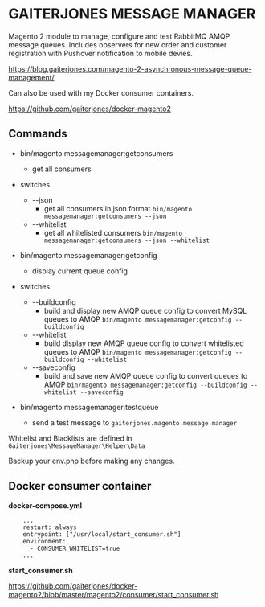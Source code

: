 
# GAITERJONES MESSAGE MANAGER
Magento 2 module to manage, configure and test RabbitMQ AMQP message queues. Includes observers for new order and customer registration with Pushover notification to mobile devies.

https://blog.gaiterjones.com/magento-2-asynchronous-message-queue-management/

Can also be used with my Docker consumer containers.

https://github.com/gaiterjones/docker-magento2


## Commands

 - bin/magento messagemanager:getconsumers
	 - get all consumers
 - switches
	 -  --json
		 - get all consumers in json format `bin/magento messagemanager:getconsumers --json`
	  - --whitelist
		 - get all whitelisted consumers `bin/magento messagemanager:getconsumers --json --whitelist`

 - bin/magento messagemanager:getconfig
	 - display current queue config
 - switches
	 -  --buildconfig
		 - build and display new AMQP queue config to convert MySQL queues to AMQP `bin/magento messagemanager:getconfig --buildconfig`
	  - --whitelist
		 - build display new AMQP queue config to convert whitelisted queues to AMQP `bin/magento messagemanager:getconfig --buildconfig --whitelist`
	  - --saveconfig
		 - build and save new AMQP queue config to convert queues to AMQP `bin/magento messagemanager:getconfig --buildconfig --whitelist --saveconfig`

 - bin/magento messagemanager:testqueue
	 - send a test message to `gaiterjones.magento.message.manager`

Whitelist and Blacklists are defined in `Gaiterjones\MessageManager\Helper\Data`

Backup your env.php before making any changes.

## Docker consumer container
**docker-compose.yml**

        ...
        restart: always
        entrypoint: ["/usr/local/start_consumer.sh"]
        environment:
          - CONSUMER_WHITELIST=true
        ...

**start_consumer.sh**

https://github.com/gaiterjones/docker-magento2/blob/master/magento2/consumer/start_consumer.sh
